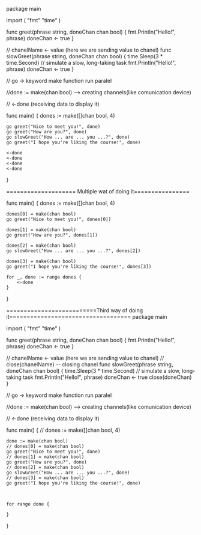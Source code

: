 package main

import (
	"fmt"
	"time"
)

func greet(phrase string, doneChan chan bool) {
	fmt.Println("Hello!", phrase)
	doneChan <- true
}

// chanelName <- value (here we are sending value to chanel)
func slowGreet(phrase string, doneChan chan bool) {
	time.Sleep(3 * time.Second) // simulate a slow, long-taking task
	fmt.Println("Hello!", phrase)
	doneChan <- true
}

// go -> keyword make function run paralel

//done := make(chan bool)  --> creating channels(like comunication device)

// <-done (receiving data to display it)

func main() {
	dones := make([]chan bool, 4)

	go greet("Nice to meet you!", done)
	go greet("How are you?", done)
	go slowGreet("How ... are ... you ...?", done)
	go greet("I hope you're liking the course!", done)

    <-done
	<-done
	<-done
	<-done
}

==================== Multiple wat of doing it================

func main() {
	dones := make([]chan bool, 4)

	dones[0] = make(chan bool)
	go greet("Nice to meet you!", dones[0])

	dones[1] = make(chan bool)
	go greet("How are you?", dones[1])

	dones[2] = make(chan bool)
	go slowGreet("How ... are ... you ...?", dones[2])

	dones[3] = make(chan bool)
	go greet("I hope you're liking the course!", dones[3])

	for _, done := range dones {
		<-done
	}
}

==========================Third way of doing it===================================
package main

import (
	"fmt"
	"time"
)

func greet(phrase string, doneChan chan bool) {
	fmt.Println("Hello!", phrase)
	doneChan <- true
}

// chanelName <- value (here we are sending value to chanel)
// close(chanelName) -- closing chanel
func slowGreet(phrase string, doneChan chan bool) {
	time.Sleep(3 * time.Second) // simulate a slow, long-taking task
	fmt.Println("Hello!", phrase)
	doneChan <- true
	close(doneChan)
}

// go -> keyword make function run paralel

//done := make(chan bool)  --> creating channels(like comunication device)

// <-done (receiving data to display it)

func main() {
	// dones := make([]chan bool, 4)

	done := make(chan bool)
	// dones[0] = make(chan bool)
	go greet("Nice to meet you!", done)
	// dones[1] = make(chan bool)
	go greet("How are you?", done)
	// dones[2] = make(chan bool)
	go slowGreet("How ... are ... you ...?", done)
	// dones[3] = make(chan bool)
	go greet("I hope you're liking the course!", done)

	

	for range done {

	}
}
